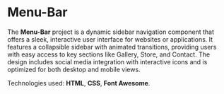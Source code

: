 # Menu-Bar

The **Menu-Bar** project is a dynamic sidebar navigation component that offers a sleek, interactive user interface for websites or applications. It features a collapsible sidebar with animated transitions, providing users with easy access to key sections like Gallery, Store, and Contact. The design includes social media integration with interactive icons and is optimized for both desktop and mobile views.

Technologies used: **HTML**, **CSS**, **Font Awesome**.
